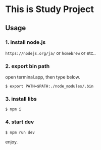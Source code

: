 # This is Study Project

## Usage

### 1. install node.js

`https://nodejs.org/ja/` or `homebrew` or etc..

### 2. export bin path

open terminal.app, then type below.

```
$ export PATH=$PATH:./node_modules/.bin
```

### 3. install libs

```
$ npm i
```

### 4. start dev

```
$ npm run dev
```

enjoy.

